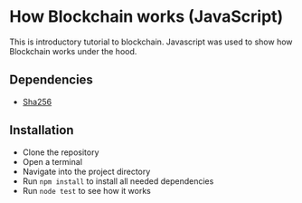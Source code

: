 # How Blockchain works (JavaScript)
This is introductory tutorial to blockchain. Javascript was used to show how Blockchain works under the hood.

## Dependencies
- [Sha256](https://www.npmjs.com/package/sha256)

## Installation
- Clone the repository
- Open a terminal
- Navigate into the project directory
- Run ``npm install`` to install all needed dependencies
- Run ``node test`` to see how it works
